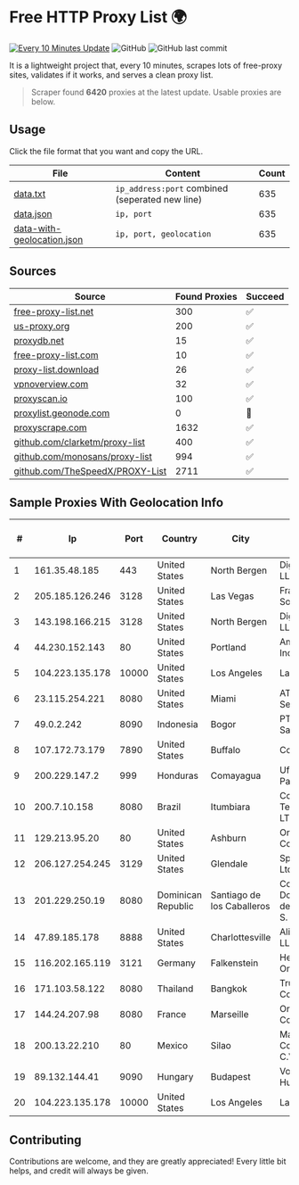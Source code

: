 
# Free HTTP Proxy List 🌍

[![Every 10 Minutes Update](https://github.com/mertguvencli/http-proxy-list/actions/workflows/main.yml/badge.svg?branch=main)](https://github.com/mertguvencli/http-proxy-list/actions/workflows/main.yml)
![GitHub](https://img.shields.io/github/license/mertguvencli/http-proxy-list)
![GitHub last commit](https://img.shields.io/github/last-commit/mertguvencli/http-proxy-list)

It is a lightweight project that, every 10 minutes, scrapes lots of free-proxy sites, validates if it works, and serves a clean proxy list.


> Scraper found **6420** proxies at the latest update. Usable proxies are below.

## Usage

Click the file format that you want and copy the URL.


|File|Content|Count|
|----|-------|-----|
|[data.txt](https://raw.githubusercontent.com/mertguvencli/http-proxy-list/main/proxy-list/data.txt)|`ip_address:port` combined (seperated new line)|635|
|[data.json](https://raw.githubusercontent.com/mertguvencli/http-proxy-list/main/proxy-list/data.json)|`ip, port`|635|
|[data-with-geolocation.json](https://raw.githubusercontent.com/mertguvencli/http-proxy-list/main/proxy-list/data-with-geolocation.json)|`ip, port, geolocation`|635|

## Sources

|Source|Found Proxies|Succeed|
|------|-------------|-------|
|[free-proxy-list.net](https://free-proxy-list.net)|300|✅|
|[us-proxy.org](https://www.us-proxy.org)|200|✅|
|[proxydb.net](http://proxydb.net)|15|✅|
|[free-proxy-list.com](https://free-proxy-list.com/?page=&port=&type%5B%5D=http&type%5B%5D=https&up_time=0&search=Search)|10|✅|
|[proxy-list.download](https://www.proxy-list.download/HTTP)|26|✅|
|[vpnoverview.com](https://vpnoverview.com/privacy/anonymous-browsing/free-proxy-servers)|32|✅|
|[proxyscan.io](https://www.proxyscan.io)|100|✅|
|[proxylist.geonode.com](https://proxylist.geonode.com/api/proxy-list?limit=300&page=1&sort_by=lastChecked&sort_type=desc&protocols=http,https)|0|🚫|
|[proxyscrape.com](https://api.proxyscrape.com/v2/?request=displayproxies&protocol=http&timeout=10000&country=all&ssl=all&anonymity=all)|1632|✅|
|[github.com/clarketm/proxy-list](https://raw.githubusercontent.com/clarketm/proxy-list/master/proxy-list-raw.txt)|400|✅|
|[github.com/monosans/proxy-list](https://raw.githubusercontent.com/monosans/proxy-list/main/proxies/http.txt)|994|✅|
|[github.com/TheSpeedX/PROXY-List](https://raw.githubusercontent.com/TheSpeedX/PROXY-List/master/http.txt)|2711|✅|


## Sample Proxies With Geolocation Info

|#|Ip|Port|Country|City|Internet Service Provider|
|-|--|----|-------|----|-------------------------|
|1|161.35.48.185|443|United States|North Bergen|DigitalOcean, LLC|
|2|205.185.126.246|3128|United States|Las Vegas|FranTech Solutions|
|3|143.198.166.215|3128|United States|North Bergen|DigitalOcean, LLC|
|4|44.230.152.143|80|United States|Portland|Amazon.com, Inc.|
|5|104.223.135.178|10000|United States|Los Angeles|LayerHost|
|6|23.115.254.221|8080|United States|Miami|AT&T Services, Inc.|
|7|49.0.2.242|8090|Indonesia|Bogor|PT Usaha Adi Sanggoro|
|8|107.172.73.179|7890|United States|Buffalo|ColoCrossing|
|9|200.229.147.2|999|Honduras|Comayagua|Ufinet Panama S.A.|
|10|200.7.10.158|8080|Brazil|Itumbiara|Conexao Telematica LTDA|
|11|129.213.95.20|80|United States|Ashburn|Oracle Corporation|
|12|206.127.254.245|3129|United States|Glendale|Spartan Host Ltd|
|13|201.229.250.19|8080|Dominican Republic|Santiago de los Caballeros|Compañía Dominicana de Teléfonos S. A.|
|14|47.89.185.178|8888|United States|Charlottesville|Alibaba.com LLC|
|15|116.202.165.119|3121|Germany|Falkenstein|Hetzner Online GmbH|
|16|171.103.58.122|8080|Thailand|Bangkok|True Internet Co., Ltd.|
|17|144.24.207.98|8080|France|Marseille|Oracle Corporation|
|18|200.13.22.210|80|Mexico|Silao|Marcatel Com, S.A. de C.V.|
|19|89.132.144.41|9090|Hungary|Budapest|Vodafone Hungary Ltd.|
|20|104.223.135.178|10000|United States|Los Angeles|LayerHost|



## Contributing

Contributions are welcome, and they are greatly appreciated! Every
little bit helps, and credit will always be given.

